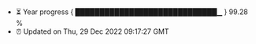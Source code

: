 - ⏳ Year progress { █████████████████████████████▁ } 99.28 %
- ⏰ Updated on Thu, 29 Dec 2022 09:17:27 GMT

